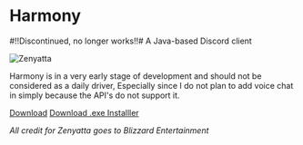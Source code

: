 # Harmony
#!!Discontinued, no longer works!!#
A Java-based Discord client

![Zenyatta](http://i.imgur.com/VUpAM9P.png)


Harmony is in a very early stage of development and should not be considered as a daily driver, Especially since I do not plan to add 
voice chat in simply because the API's do not support it. 

[Download](Harmony-0.0.2.jar)
[Download .exe Installler](https://www.dropbox.com/s/x7b4yn19v16lblj/HarmonySetup.exe?dl=1)

*All credit for Zenyatta goes to Blizzard Entertainment*
